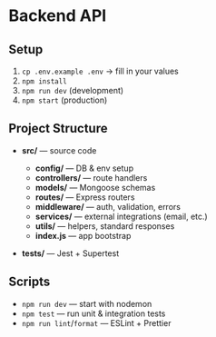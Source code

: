 # Backend API

## Setup

1. `cp .env.example .env` → fill in your values  
2. `npm install`  
3. `npm run dev`  (development)  
4. `npm start`    (production)

## Project Structure

- **src/** — source code  
  - **config/** — DB & env setup  
  - **controllers/** — route handlers  
  - **models/** — Mongoose schemas  
  - **routes/** — Express routers  
  - **middleware/** — auth, validation, errors  
  - **services/** — external integrations (email, etc.)  
  - **utils/** — helpers, standard responses  
  - **index.js** — app bootstrap

- **tests/** — Jest + Supertest  

## Scripts

- `npm run dev` — start with nodemon  
- `npm test`    — run unit & integration tests  
- `npm run lint`/`format` — ESLint + Prettier  

